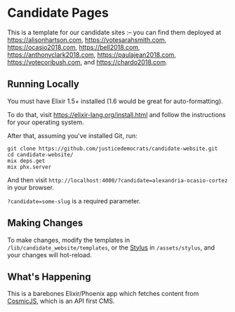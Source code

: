 # Candidate Pages

This is a template for our candidate sites :– you can find them deployed at
https://alisonhartson.com, https://votesarahsmith.com, https://ocasio2018.com, https://bell2018.com, https://anthonyclark2018.com, https://paulajean2018.com, https://votecoribush.com, and https://chardo2018.com.

## Running Locally

You must have Elixir 1.5+ installed (1.6 would be great for auto-formatting).

To do that, visit https://elixir-lang.org/install.html and follow the instructions
for your operating system.

After that, assuming you've installed Git, run:
```
git clone https://github.com/justicedemocrats/candidate-website.git
cd candidate-website/
mix deps.get
mix phx.server
```

And then visit `http://localhost:4000/?candidate=alexandria-ocasio-cortez` in your
browser.

`?candidate=some-slug` is a required parameter.

## Making Changes

To make changes, modify the templates in `/lib/candidate_website/templates`, or the [Stylus](http://stylus-lang.com/) in `/assets/stylus`, and your changes will hot-reload.

## What's Happening

This is a barebones Elixir/Phoenix app which fetches content from [CosmicJS](http://cosmicjs.com/), which is an API first CMS.



